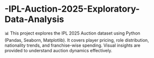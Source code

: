 # -IPL-Auction-2025-Exploratory-Data-Analysis
📊 This project explores the IPL 2025 Auction dataset using Python (Pandas, Seaborn, Matplotlib). It covers player pricing, role distribution, nationality trends, and franchise-wise spending. Visual insights are provided to understand auction dynamics effectively.
